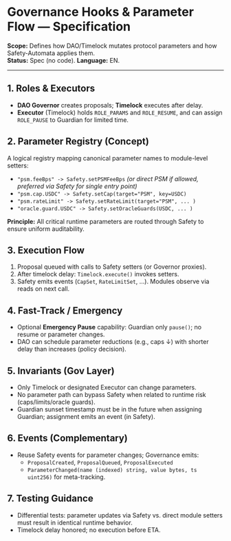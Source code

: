 # Governance Hooks & Parameter Flow — Specification

**Scope:** Defines how DAO/Timelock mutates protocol parameters and how Safety-Automata applies them.  
**Status:** Spec (no code). **Language:** EN.

---

## 1. Roles & Executors
- **DAO Governor** creates proposals; **Timelock** executes after delay.
- **Executor** (Timelock) holds `ROLE_PARAMS` and `ROLE_RESUME`, and can assign `ROLE_PAUSE` to Guardian for limited time.

## 2. Parameter Registry (Concept)
A logical registry mapping canonical parameter names to module-level setters:
- `"psm.feeBps" -> Safety.setPSMFeeBps` *(or direct PSM if allowed, preferred via Safety for single entry point)*  
- `"psm.cap.USDC" -> Safety.setCap(target="PSM", key=USDC)`  
- `"psm.rateLimit" -> Safety.setRateLimit(target="PSM", ... )`  
- `"oracle.guard.USDC" -> Safety.setOracleGuards(USDC, ... )`

**Principle:** All critical runtime parameters are routed through Safety to ensure uniform auditability.

## 3. Execution Flow
1. Proposal queued with calls to Safety setters (or Governor proxies).
2. After timelock delay: `Timelock.execute()` invokes setters.
3. Safety emits events (`CapSet`, `RateLimitSet`, …). Modules observe via reads on next call.

## 4. Fast-Track / Emergency
- Optional **Emergency Pause** capability: Guardian only `pause()`; no resume or parameter changes.
- DAO can schedule parameter reductions (e.g., caps ↓) with shorter delay than increases (policy decision).

## 5. Invariants (Gov Layer)
- Only Timelock or designated Executor can change parameters.
- No parameter path can bypass Safety when related to runtime risk (caps/limits/oracle guards).
- Guardian sunset timestamp must be in the future when assigning Guardian; assignment emits an event (in Safety).

## 6. Events (Complementary)
- Reuse Safety events for parameter changes; Governance emits:
  - `ProposalCreated`, `ProposalQueued`, `ProposalExecuted`
  - `ParameterChanged(name (indexed) string, value bytes, ts uint256)` for meta-tracking.

## 7. Testing Guidance
- Differential tests: parameter updates via Safety vs. direct module setters must result in identical runtime behavior.
- Timelock delay honored; no execution before ETA.
